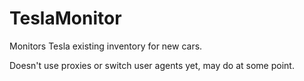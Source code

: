 # TeslaMonitor

Monitors Tesla existing inventory for new cars.

Doesn't use proxies or switch user agents yet, may do at some point.
